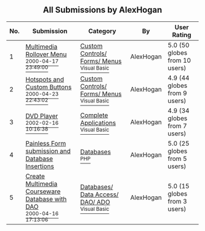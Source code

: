 ﻿<div align="center">

## All Submissions by AlexHogan

</div>

No.  | Submission | Category | By   | User Rating
---- | ---------- | -------- | ---- | -----------
1 | [Multimedia Rollover Menu<br /><sup>2000-04-17 23:49:00</sup>](https://github.com/Planet-Source-Code/alexhogan-multimedia-rollover-menu__1-7359) | [Custom Controls/ Forms/  Menus<br /><sup>Visual Basic</sup>](../ByCategory/custom-controls-forms-menus__1-4.md) | AlexHogan | 5.0 (50 globes from 10 users)
2 | [Hotspots and Custom Buttons<br /><sup>2000-04-23 22:43:02</sup>](https://github.com/Planet-Source-Code/alexhogan-hotspots-and-custom-buttons__1-7537) | [Custom Controls/ Forms/  Menus<br /><sup>Visual Basic</sup>](../ByCategory/custom-controls-forms-menus__1-4.md) | AlexHogan | 4.9 (44 globes from 9 users)
3 | [DVD Player<br /><sup>2002-02-16 10:16:38</sup>](https://github.com/Planet-Source-Code/alexhogan-dvd-player__1-31859) | [Complete Applications<br /><sup>Visual Basic</sup>](../ByCategory/complete-applications__1-27.md) | AlexHogan | 4.9 (34 globes from 7 users)
4 | [Painless Form submission and Database Insertions<br />](https://github.com/Planet-Source-Code/alexhogan-painless-form-submission-and-database-insertions__8-1622) | [Databases<br /><sup>PHP</sup>](../ByCategory/databases__8-5.md) | AlexHogan | 5.0 (25 globes from 5 users)
5 | [Create Multimedia Courseware Database with DAO<br /><sup>2000-04-16 17:13:06</sup>](https://github.com/Planet-Source-Code/alexhogan-create-multimedia-courseware-database-with-dao__1-7325) | [Databases/ Data Access/ DAO/ ADO<br /><sup>Visual Basic</sup>](../ByCategory/databases-data-access-dao-ado__1-6.md) | AlexHogan | 5.0 (15 globes from 3 users)
